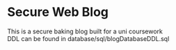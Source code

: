 # Secure Web Blog
This is a secure baking blog built for a uni coursework  
DDL can be found in database/sql/blogDatabaseDDL.sql
